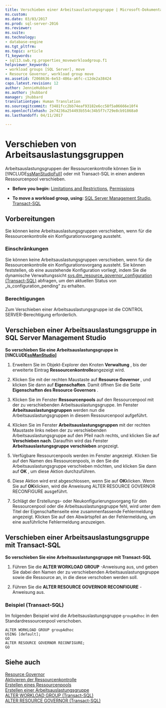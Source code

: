 ```yaml
---
title: Verschieben einer Arbeitsauslastungsgruppe | Microsoft-Dokumentation
ms.custom: 
ms.date: 03/03/2017
ms.prod: sql-server-2016
ms.reviewer: 
ms.suite: 
ms.technology:
- database-engine
ms.tgt_pltfrm: 
ms.topic: article
f1_keywords:
- sql13.swb.rg.properties_moveworkloadgroup.f1
helpviewer_keywords:
- workload groups [SQL Server], move
- Resource Governor, workload group move
ms.assetid: f2068636-6e53-486a-a6fc-c12de2a38424
caps.latest.revision: 12
author: JennieHubbard
ms.author: jhubbard
manager: jhubbard
translationtype: Human Translation
ms.sourcegitcommit: f3481fcc2bb74eaf93182e6cc58f5a06666e10f4
ms.openlocfilehash: 2e74236a254493b554c34b5f7c729e8cb91868a0
ms.lasthandoff: 04/11/2017

---
```

# <a name="move-a-workload-group"></a>Verschieben von Arbeitsauslastungsgruppen
  Arbeitsauslastungsgruppen der Ressourcenkontrolle können Sie in [!INCLUDE[ssManStudioFull](../../includes/ssmanstudiofull-md.md)] oder mit Transact-SQL in einen anderen Ressourcenpool verschieben.  
  
-   **Before you begin:**  [Limitations and Restrictions](#LimitationsRestrictions), [Permissions](#Permissions)  
  
-   **To move a workload group, using:**  [SQL Server Management Studio](#MoveWGSSMS), [Transact-SQL](#MoveWGTSQL)  
  
##  <a name="BeforeYouBegin"></a> Vorbereitungen  
 Sie können keine Arbeitsauslastungsgruppen verschieben, wenn für die Ressourcenkontrolle ein Konfigurationsvorgang aussteht.  
  
###  <a name="LimitationsRestrictions"></a> Einschränkungen  
 Sie können keine Arbeitsauslastungsgruppen verschieben, wenn für die Ressourcenkontrolle ein Konfigurationsvorgang aussteht. Sie können feststellen, ob eine ausstehende Konfiguration vorliegt, indem Sie die dynamische Verwaltungssicht [sys.dm_resource_governor_configuration &#40;Transact-SQL&#41;](../../relational-databases/system-dynamic-management-views/sys-dm-resource-governor-configuration-transact-sql.md) abfragen, um den aktuellen Status von „is_configuration_pending“ zu erhalten.  
  
###  <a name="Permissions"></a> Berechtigungen  
 Zum Verschieben einer Arbeitsauslastungsgruppe ist die CONTROL SERVER-Berechtigung erforderlich.  
  
##  <a name="MoveWGSSMS"></a> Verschieben einer Arbeitsauslastungsgruppe in SQL Server Management Studio  
 **So verschieben Sie eine Arbeitsauslastungsgruppe in [!INCLUDE[ssManStudio](../../includes/ssmanstudio-md.md)]**  
  
1.  Erweitern Sie im Objekt-Explorer den Knoten **Verwaltung** , bis der erweiterte Eintrag **Ressourcenkontrolle**angezeigt wird.  
  
2.  Klicken Sie mit der rechten Maustaste auf **Resource Governor** , und klicken Sie dann auf **Eigenschaften**. Damit öffnen Sie die Seite **Eigenschaften des Resource Governors** .  
  
3.  Klicken Sie im Fenster **Ressourcenpools** auf den Ressourcenpool mit der zu verschiebenden Arbeitsauslastungsgruppe. Im Fenster **Arbeitsauslastungsgruppen** werden nun die Arbeitsauslastungsgruppen in diesem Ressourcenpool aufgeführt.  
  
4.  Klicken Sie im Fenster **Arbeitsauslastungsgruppen** mit der rechten Maustaste links neben der zu verschiebenden Arbeitsauslastungsgruppe auf den Pfeil nach rechts, und klicken Sie auf **Verschieben nach**. Daraufhin wird das Fenster **Arbeitsauslastungsgruppe verschieben** angezeigt.  
  
5.  Verfügbare Ressourcenpools werden im Fenster angezeigt. Klicken Sie auf den Namen des Ressourcenpools, in den Sie die Arbeitsauslastungsgruppe verschieben möchten, und klicken Sie dann auf **OK** , um diese Aktion durchzuführen.  
  
6.  Diese Aktion wird erst abgeschlossen, wenn Sie auf **OK**klicken. Wenn Sie auf **OK**klicken, wird die Anweisung ALTER RESOURCE GOVERNOR RECONFIGURE ausgeführt.  
  
7.  Schlägt der Erstellungs- oder Neukonfigurierungsvorgang für den Ressourcenpool oder die Arbeitsauslastungsgruppe fehl, wird unter dem Titel der Eigenschaftenseite eine zusammenfassende Fehlermeldung angezeigt. Klicken Sie auf den Abwärtspfeil an der Fehlermeldung, um eine ausführliche Fehlermeldung anzuzeigen.  
  
##  <a name="MoveWGTSQL"></a> Verschieben einer Arbeitsauslastungsgruppe mit Transact-SQL  
 **So verschieben Sie eine Arbeitsauslastungsgruppe mit Transact-SQL**  
  
1.  Führen Sie die **ALTER WORKLOAD GROUP** -Anweisung aus, und geben Sie dabei den Namen der zu verschiebenden Arbeitsauslastungsgruppe sowie die Ressource an, in die diese verschoben werden soll.  
  
2.  Führen Sie die **ALTER RESOURCE GOVERNOR RECONFIGURE** -Anweisung aus.  
  
### <a name="example-transact-sql"></a>Beispiel (Transact-SQL)  
 Im folgenden Beispiel wird die Arbeitsauslastungsgruppe `groupAdhoc` in den Standardressourcenpool verschoben.  
  
```  
ALTER WORKLOAD GROUP groupAdhoc  
USING [default];  
GO  
ALTER RESOURCE GOVERNOR RECONFIGURE;  
GO  
```  
  
## <a name="see-also"></a>Siehe auch  
 [Resource Governor](../../relational-databases/resource-governor/resource-governor.md)   
 [Aktivieren der Ressourcenkontrolle](../../relational-databases/resource-governor/enable-resource-governor.md)   
 [Erstellen eines Ressourcenpools](../../relational-databases/resource-governor/create-a-resource-pool.md)   
 [Erstellen einer Arbeitsauslastungsgruppe](../../relational-databases/resource-governor/create-a-workload-group.md)   
 [ALTER WORKLOAD GROUP &#40;Transact-SQL&#41;](../../t-sql/statements/alter-workload-group-transact-sql.md)   
 [ALTER RESOURCE GOVERNOR &#40;Transact-SQL&#41;](../../t-sql/statements/alter-resource-governor-transact-sql.md)  
  
  
